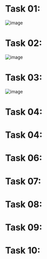 # Task 01:
![image](https://github.com/user-attachments/assets/88b9af01-f7ae-4f7b-8d70-480e297fa6fb)

# Task 02:
![image](https://github.com/user-attachments/assets/e215a90b-04ce-48c6-9989-77585d70be6e)

# Task 03:
![image](https://github.com/user-attachments/assets/fdd3b9bd-11ca-49a4-931c-47a6d5e877c1)

# Task 04:
# Task 04:
# Task 06:
# Task 07:
# Task 08:
# Task 09:
# Task 10:

